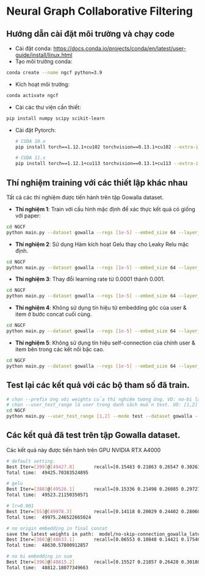 # Neural Graph Collaborative Filtering

## Hướng dẫn cài đặt môi trường và chạy code
* Cài đặt conda: https://docs.conda.io/projects/conda/en/latest/user-guide/install/linux.html
* Tạo môi trường conda:
```bash
conda create --name ngcf python=3.9
```
* Kích hoạt môi trường:
```bash
conda activate ngcf
```
* Cài các thư viện cần thiết: 
```bash
pip install numpy scipy scikit-learn 
```
* Cài đặt Pytorch:
    ```bash
    # CUDA 10.x
    pip install torch==1.12.1+cu102 torchvision==0.13.1+cu102 --extra-index-url https://download.pytorch.org/whl/cu102

    # CUDA 11.x
    pip install torch==1.12.1+cu113 torchvision==0.13.1+cu113 --extra-index-url https://download.pytorch.org/whl/cu113
    ```

## Thí nghiệm training với các thiết lập khác nhau
Tất cả các thí nghiệm được tiến hành trên tập Gowalla dataset.
* **Thí nghiệm 1**: Train với cấu hình mặc định để xác thực kết quả có giống với paper:
```bash
cd NGCF
python main.py --dataset gowalla --regs [1e-5] --embed_size 64 --layer_size [64,64,64] --lr 0.0001 --save_flag 1 --pretrain 0 --batch_size 1024 --epoch 400 --verbose 1 --node_dropout [0.1] --mess_dropout [0.1,0.1,0.1] --gpu_id 0
```

* **Thí nghiệm 2**: Sử dụng Hàm kích hoạt Gelu thay cho Leaky Relu mặc định.
```bash
cd NGCF
python main.py --dataset gowalla --regs [1e-5] --embed_size 64 --layer_size [64,64,64] --lr 0.0001 --save_flag 1 --pretrain 0 --batch_size 1024 --epoch 400 --verbose 1 --node_dropout [0.1] --mess_dropout [0.1,0.1,0.1] --gpu_id 0 --prefix gelu
```

* **Thí nghiệm 3**: Thay đổi learning rate từ 0.0001 thành 0.001.
```bash
cd NGCF
python main.py --dataset gowalla --regs [1e-5] --embed_size 64 --layer_size [64,64,64] --lr 0.001 --save_flag 1 --pretrain 0 --batch_size 1024 --epoch 400 --verbose 1 --node_dropout [0.1] --mess_dropout [0.1,0.1,0.1] --gpu_id 0 --prefix lr0.001
```

* **Thí nghiệm 4**: Không sử dụng tín hiệu từ embedding gôc của user & item ở bước concat cuối cùng.
```bash
cd NGCF
python main.py --dataset gowalla --regs [1e-5] --embed_size 64 --layer_size [64,64,64] --lr 0.0001 --save_flag 1 --pretrain 0 --batch_size 1024 --epoch 400 --verbose 1 --node_dropout [0.1] --mess_dropout [0.1,0.1,0.1] --gpu_id 0 --prefix no-skip-connection
```

* **Thí nghiệm 5**: Không sử dụng tín hiệu self-connection của chính user & item bên trong các kết nối bậc cao.
```bash
cd NGCF
python main.py --dataset gowalla --regs [1e-5] --embed_size 64 --layer_size [64,64,64] --lr 0.0001 --save_flag 1 --pretrain 0 --batch_size 1024 --epoch 400 --verbose 1 --node_dropout [0.1] --mess_dropout [0.1,0.1,0.1] --gpu_id 0 --prefix no-bi
```

## Test lại các kết quả với các bộ tham số đã train.
```bash
# chọn --prefix ứng với weights của thí nghiệm tương ứng. VD: no-bi là sử dụng weights của thí nghiệm 5.
# chọn --user_test_range là user trong danh sách muốn test. VD: [1,2] là muốn test user với ID = 1.
cd NGCF
python main.py --user_test_range [1,2] --mode test --dataset gowalla --regs [1e-5] --embed_size 64 --layer_size [64,64,64] --verbose 1 --node_dropout [0.1] --mess_dropout [0.1,0.1,0.1] --gpu_id 0 --prefix no-bi
```

## Các kết quả đã test trên tập Gowalla dataset.
Các kết quả này được tiến hành trên GPU NVIDIA RTX A4000
```bash
# default setting.
Best Iter=[399]@[49427.8]       recall=[0.15483 0.21863 0.26547 0.30263 0.33289], precision=[0.04756    0.03382 0.02755 0.02371 0.02100], hit=[0.53600  0.64254 0.70306 0.74218 0.77276], ndcg=[0.13157 0.15150 0.16541       0.17584 0.18399]
Total time:  49425.70383524895
```

```bash
# gelu
Best Iter=[388]@[49526.1]       recall=[0.15336 0.21498 0.26085 0.29727 0.32861], precision=[0.04690    0.03326 0.02709 0.02331 0.02071], hit=[0.53332  0.63789 0.69697 0.73779 0.76800], ndcg=[0.12964 0.14901 0.16266       0.17290 0.18129]
Total time:  49523.21150350571
```

```bash
# lr=0.001
Best Iter=[55]@[49978.3]        recall=[0.14118 0.20029 0.24402 0.28060 0.31103], precision=[0.04334    0.03104 0.02538 0.02198 0.01958], hit=[0.50928  0.61581 0.67637 0.71914 0.75122], ndcg=[0.11752 0.13618 0.14918       0.15941 0.16756]
Total time:  49975.246522665024
```

```bash
# no origin embedding in final concat
save the latest weights in path:  model/no-skip-connection_gowalla_latest.pkl
Best Iter=[368]@[48633.1]       recall=[0.06553 0.10848 0.14421 0.17540 0.20268], precision=[0.01960    0.01649 0.01481 0.01359 0.01262], hit=[0.28039  0.40003 0.47887 0.53580 0.58182], ndcg=[0.04531 0.05962 0.07043       0.07918 0.08643]
Total time:  48630.57800912857
```

```bash
# no bi embedding in sum
Best Iter=[396]@[48815.2]       recall=[0.15527 0.21857 0.26428 0.30180 0.33144], precision=[0.04755    0.03376 0.02741 0.02364 0.02091], hit=[0.53919  0.64492 0.70413 0.74663 0.77323], ndcg=[0.13223 0.15204 0.16561       0.17617 0.18415]
Total time:  48812.18077349663
```